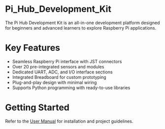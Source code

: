 # Pi_Hub_Development_Kit
The Pi Hub Development Kit is an all-in-one development platform designed for beginners and advanced learners to explore Raspberry Pi applications.

# Key Features
- Seamless Raspberry Pi interface with JST connectors
- Over 20 pre-integrated sensors and modules
- Dedicated UART, ADC, and I/O interface sections
- Integrated Breadboard for custom prototyping
- Plug-and-play design with minimal wiring
- Supports Python programming with ready-to-use libraries

# Getting Started
Refer to the [User Manual](https://www.hackster.io/yoganandham2012/pi-hub-development-kit-a-versatile-modular-iot-prototyping-ca311e#toc-board-overview-1) for installation and project guidelines.
